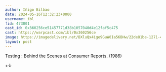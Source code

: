 ```yaml
---
author: Iñigo Bilbao
date: 2024-05-16T12:32:23+0000
username: ibl
fid: 473001
cast_id: 0x360256ce51457771d38b1057040d4e12faf5c475
cast: https://warpcast.com/ibl/0x360256ce
image: https://imagedelivery.net/BXluQx4ige9GuW0Ia56BHw/22de81be-1271-4661-08f8-404f28dde600/original
layout: post
---
```

Testing : Behind the Scenes at Consumer Reports. (1986)  
  
+↓  

<img src='https://imagedelivery.net/BXluQx4ige9GuW0Ia56BHw/22de81be-1271-4661-08f8-404f28dde600/original' alt='' referrerpolicy='no-referrer'/>